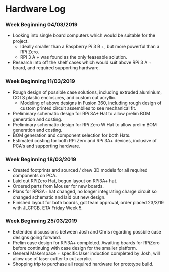 # Hardware Log

### Week Beginning 04/03/2019
* Looking into single board computers which would be suitable for the project.
	* Ideally smaller than a Raspberry Pi 3 B +, but more powerful than a RPi Zero.
	* RPi 3 A + was found as the only feaseable solution.
* Research into off the shelf cases which would suit above RPi 3 A + board, and required supporting hardware.

### Week Beginning 11/03/2019
* Rough design of possible case solutions, including extruded aluminium, COTS plastic enclosures, and custom cut acryllic.
	* Modeling of above designs in Fusion 360, including rough design of custom printed circuit assemblies to see mechanical fit.
* Preliminary schematic design for RPi 3A+ Hat to allow prelim BOM generation and costing.
* Preliminary schematic design for RPi Zero W Hat to allow prelim BOM generation and costing.
* BOM generation and component selection for both Hats.
* Estimated costing for both RPi Zero and RPi 3A+ devices, inclusive of PCA's and supporting hardware.

### Week Beginning 18/03/2019
* Created footprints and sourced / drew 3D models for all required components on PCA.
* Laid out RPiZero Hat, begun layout on RPi3A+ hat.
* Ordered parts from Mouser for new boards.
* Plans for RPi3A+ hat changed, no longer integrating charge circuit so changed schematic and laid out new design.
* Finished layout for both boards, got team approval, order placed 23/3/19 with JLCPCB. ETA Friday Week 5.

### Week Beginning 25/03/2019
* Extended discussions between Josh and Chris regarding possbile case designs going forward.
* Prelim case design for RPi3A+ completed. Awaiting boards for RPiZero before continuing with case design for the smaller platform. 
* General Makerspace + specific laser induction completed by Josh, will allow use of laser cutter to cut acrylic. 
* Shopping trip to purchase all required hardware for prototype build. 